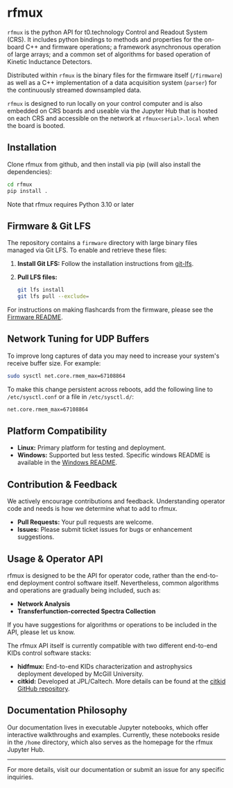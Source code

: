 # rfmux

`rfmux` is the python API for t0.technology Control and Readout System (CRS).
It includes python bindings to methods and properties for the on-board C++ and firmware operations; a framework asynchronous operation of large arrays; and a common set of algorithms for based operation of Kinetic Inductance Detectors.


Distributed within `rfmux` is the binary files for the firmware itself (`/firmware`) as well as a C++ implementation of a data acquisition system (`parser`) for the continuously streamed downsampled data.

`rfmux` is designed to run locally on your control computer and is also embedded on CRS boards and useable via the Jupyter Hub that is hosted on each CRS and accessible on the network at `rfmux<serial>.local` when the board is booted.

## Installation

Clone rfmux from github, and then install via pip (will also install the dependencies):

```bash
cd rfmux
pip install .
```

Note that rfmux requires Python 3.10 or later

## Firmware & Git LFS

The repository contains a `firmware` directory with large binary files managed via Git LFS. To enable and retrieve these files:

1. **Install Git LFS:** Follow the installation instructions from [git-lfs](https://git-lfs.github.com/).
2. **Pull LFS files:**

   ```bash
   git lfs install
   git lfs pull --exclude=
   ```

For instructions on making flashcards from the firmware, please see the [Firmware README](./firmware/README.md).

## Network Tuning for UDP Buffers

To improve long captures of data you may need to increase your system's receive buffer size. For example:

```bash
sudo sysctl net.core.rmem_max=67108864
```

To make this change persistent across reboots, add the following line to `/etc/sysctl.conf` or a file in `/etc/sysctl.d/`:

```bash
net.core.rmem_max=67108864
```

## Platform Compatibility

- **Linux:** Primary platform for testing and deployment.
- **Windows:** Supported but less tested. Specific windows README is available in the [Windows README](./README.Windows).

## Contribution & Feedback

We actively encourage contributions and feedback. Understanding operator code and needs is how we determine what to add to rfmux.
- **Pull Requests:** Your pull requests are welcome.
- **Issues:** Please submit ticket issues for bugs or enhancement suggestions.

## Usage & Operator API

rfmux is designed to be the API for operator code, rather than the end-to-end deployment control software itself.
Nevertheless, common algorithms and operations are gradually being included, such as:
- **Network Analysis**
- **Transferfunction-corrected Spectra Collection**

If you have suggestions for algorithms or operations to be included in the API, please let us know.


The rfmux API itself is currently compatible with two different end-to-end KIDs control software stacks:
- **hidfmux:** End-to-end KIDs characterization and astrophysics deployment developed by McGill University.
- **citkid:** Developed at JPL/Caltech. More details can be found at the [citkid GitHub repository](https://github.com/loganfoote/citkid).

## Documentation Philosophy

Our documentation lives in executable Jupyter notebooks, which offer interactive walkthroughs and examples. Currently, these notebooks reside in the `/home` directory, which also serves as the homepage for the rfmux Jupyter Hub.

---

For more details, visit our documentation or submit an issue for any specific inquiries.
